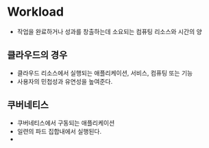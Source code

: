 # Workload
- 작업을 완료하거나 성과를 창출하는데 소요되는 컴퓨팅 리소스와 시간의 양

 ## 클라우드의 경우
 - 클라우드 리소스에서 실행되는 애플리케이션, 서비스, 컴퓨팅 또는 기능
 - 사용자의 민첩성과 유연성을 높여준다. 

## 쿠버네티스
- 쿠버네티스에서 구동되는 애플리케이션
- 일련의 파드 집합내에서 실행된다.
- 